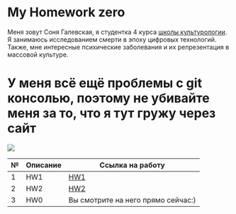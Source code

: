 # My Homework zero 
Меня зовут Соня Галевская, я студентка 4 курса [школы культурологии](https://www.hse.ru/ba/cultural). Я занимаюсь исследованием смерти в эпоху цифровых технологий. Также, мне интересные психические заболевания и их репрезентация в массовой культуре. 

# У меня всё ещё проблемы с git консолью, поэтому не убивайте меня за то, что я тут гружу через сайт

![](https://pp.userapi.com/c845520/v845520960/ec847/a_wSf8xyzuM.jpg)


№|Описание|Ссылка на работу 
---|---|---
1|HW1|[HW1](https://github.com/sonyagalevskaya/python-dh-hw/blob/master/HW1.ipynb)
2|HW2|[HW2](https://github.com/sonyagalevskaya/python-dh-hw/blob/master/HW2.ipynb)
3|HW0|Вы смотрите на него прямо сейчас:)


